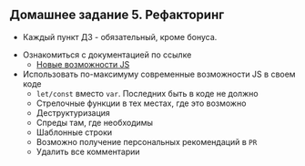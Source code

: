 ## Домашнее задание 5. Рефакторинг

* Каждый пункт ДЗ - обязательный, кроме бонуса.

- Ознакомиться с документацией по ссылке
   - [Новые возможности JS](https://habr.com/ru/company/ruvds/blog/353174/)
- Использовать по-максимуму современные возможности JS в своем коде
   - `let/const` вместо `var`. Последних быть в коде не должно
   - Стрелочные функции в тех местах, где это возможно
   - Деструктуризация
   - Спреды там, где необходимы
   - Шаблонные строки
   - Возможно получение персональных рекомендаций в `PR`
   - Удалить все комментарии
